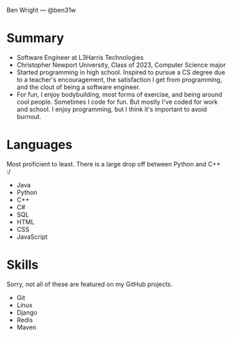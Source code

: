 Ben Wright — @ben31w

# Summary
- Software Engineer at L3Harris Technologies
- Christopher Newport University, Class of 2023, Computer Science major
- Started programming in high school. Inspired to pursue a CS degree due to a teacher's encouragement, the satisfaction I get from programming, and the clout of being a software engineer.
- For fun, I enjoy bodybuilding, most forms of exercise, and being around cool people. Sometimes I code for fun. But mostly I've coded for work and school. I enjoy programming, but I think it's important to avoid burnout.

# Languages
Most proficient to least. There is a large drop off between Python and C++ :/
- Java
- Python
- C++
- C#
- SQL
- HTML
- CSS
- JavaScript

# Skills
Sorry, not all of these are featured on my GitHub projects.
- Git
- Linux
- Django
- Redis
- Maven

<!---
ben31w/ben31w is a ✨ special ✨ repository because its `README.md` (this file) appears on your GitHub profile.
You can click the Preview link to take a look at your changes.
--->
